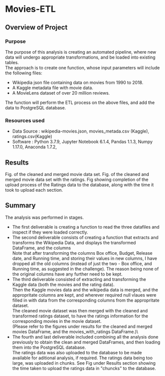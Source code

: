 # Movies-ETL

## Overview of Project 

### Purpose

The purpose of this analysis is creating an automated pipeline, where new data will undergo appropriate transformations, and be loaded into existing tables.\
The approach is to create one function, whose input parameters will include the following files:
- Wikipedia json file containing data on movies from 1990 to 2018.
- A Kaggle metadata file with movie data.
- A MovieLens dataset of over 20 million reviews.

The function will perform the ETL process on the above files, and add the data to PostgreSQL database. 

### Resources used
- Data Source : wikipedia-movies.json, movies_metada.csv (Kaggle), ratings.csv(Kaggle)
- Software : Python 3.7.9, Jupyter Notebook 6.1.4, Pandas 1.1.3, Numpy 1.17.0, Anaconda 1.7.2, 


## Results
Fig. of the cleaned and merged movie data set.
<Add figure>
Fig. of the cleaned and merged movie data set with the ratings.
<add figure>
Fig showing completion of the upload process of the Ratings data to the database, along with the time it took to upload each section.
<add figure>

## Summary 
The analysis was performed in stages.
- The first deliverable is creating a function to read the three datafiles and inspect if they were loaded correctly.
- The second deliverable consists of creating a function that extracts and transforms the Wikipedia Data, and displays the transformed DataFrame, and the columns\
Note that after transforming the columns Box office, Budget, Release date, and Running time, and storing their values in new columns, I have dropped all the old columns (instead of just the two - Box office, and Running time, as suggested in the challenge). The reason being none of the original columns have any further need to be kept.
- The third deliverable consisted of extracting and transforming the Kaggle data (both the movies and the rating data).\
Then the Kaggle movies data and the wikipedia data is merged, and the appropritate columns are kept, and wherever required null vlaues were filled in with data from the corresponding columns from the appropritate dataset.\
The cleaned movie dataset was then merged with the cleaned and transformed ratings dataset, to have the ratings information for the corresponding movies in the movie dataset.\
(Please refer to the figures under results for the cleaned and merged movies DataFrame, and the movies_with_ratings DataFrame.)\
- The fourth and last deliverable included combining all the analysis done previously to obtain the clean and merged DataFrames, and then loading them into the PostgreSQL database.\
The ratings data was also uploaded to the database to be made available for aditional analysis, if required. The ratings data being too large, was uploaded in chunks. See Fig under Results section showing the time taken to upload the ratings data in "chuncks" to the database.
